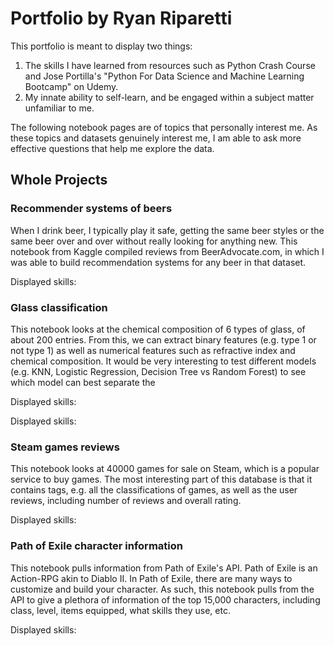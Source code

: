 # Portfolio by Ryan Riparetti

This portfolio is meant to display two things:
1. The skills I have learned from resources such as Python Crash Course and Jose Portilla's "Python For Data Science and Machine Learning Bootcamp" on Udemy.
2. My innate ability to self-learn, and be engaged within a subject matter unfamiliar to me.

The following notebook pages are of topics that personally interest me. As these topics and datasets genuinely interest me, I am able to ask more effective questions that help me explore the data. 

## Whole Projects

### Recommender systems of beers
When I drink beer, I typically play it safe, getting the same beer styles or the same beer over and over without really looking for anything new. 
This notebook from Kaggle compiled reviews from BeerAdvocate.com, in which I was able to build recommendation systems for any beer in that dataset.

Displayed skills:

### Glass classification
This notebook looks at the chemical composition of 6 types of glass, of about 200 entries. From this, we can extract binary features (e.g. type 1 or not type 1) as well as numerical features such as refractive index and chemical composition. It would be very interesting to test different models (e.g. KNN, Logistic Regression, Decision Tree vs Random Forest) to see which model can best separate the 

Displayed skills:



Displayed skills:

### Steam games reviews
This notebook looks at 40000 games for sale on Steam, which is a popular service to buy games. The most interesting part of this database is that it contains tags, e.g. all the classifications of games, as well as the user reviews, including number of reviews and overall rating.

Displayed skills:


### Path of Exile character information
This notebook pulls information from Path of Exile's API. Path of Exile is an Action-RPG akin to Diablo II. In Path of Exile, there are many ways to customize and build your character. As such, this notebook pulls from the API to give a plethora of information of the top 15,000 characters, including class, level, items equipped, what skills they use, etc. 

Displayed skills:
